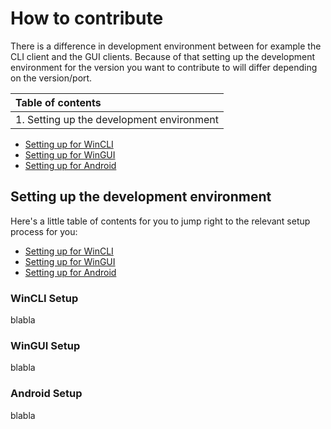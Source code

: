 # How to contribute
There is a difference in development environment between for example the CLI client and the GUI clients. Because of that setting up the development environment for the version you want to contribute to will differ depending on the version/port.

|Table of contents|
|:----------------|
| 1. Setting up the development environment
- [Setting up for WinCLI](#WinCLI-Setup)
- [Setting up for WinGUI](#WinGUI-Setup)
- [Setting up for Android](#Android-Setup)

## Setting up the development environment 
Here's a little table of contents for you to jump right to the relevant setup process for you:
- [Setting up for WinCLI](#WinCLI-Setup)
- [Setting up for WinGUI](#WinGUI-Setup)
- [Setting up for Android](#Android-Setup)

### WinCLI Setup
blabla

### WinGUI Setup
blabla

### Android Setup
blabla
